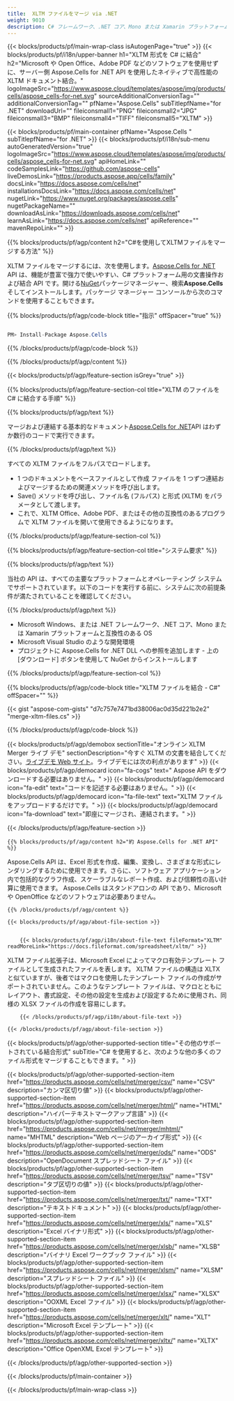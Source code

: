 ```yaml
---
title:  XLTM ファイルをマージ via .NET
weight: 9010
description: C# フレームワーク、.NET コア、Mono または Xamarin プラットフォーム上の XLTM ドキュメントを結合するための C# ソース コード。
---
```

{{< blocks/products/pf/main-wrap-class isAutogenPage="true" >}}
{{< blocks/products/pf/i18n/upper-banner h1="XLTM 形式を C# に結合" h2="Microsoft や Open Office、Adobe PDF などのソフトウェアを使用せずに、サーバー側 Aspose.Cells for .NET API を使用したネイティブで高性能の XLTM ドキュメント結合。" logoImageSrc="https://www.aspose.cloud/templates/aspose/img/products/cells/aspose_cells-for-net.svg" sourceAdditionalConversionTag="" additionalConversionTag="" pfName="Aspose.Cells" subTitlepfName="for .NET" downloadUrl="" fileiconsmall1="PNG" fileiconsmall2="JPG" fileiconsmall3="BMP" fileiconsmall4="TIFF" fileiconsmall5="XLTM" >}}

{{< blocks/products/pf/main-container pfName="Aspose.Cells " subTitlepfName="for .NET" >}}
{{< blocks/products/pf/i18n/sub-menu autoGeneratedVersion="true" logoImageSrc="https://www.aspose.cloud/templates/aspose/img/products/cells/aspose_cells-for-net.svg" apiHomeLink="" codeSamplesLink="https://github.com/aspose-cells" liveDemosLink="https://products.aspose.app/cells/family" docsLink="https://docs.aspose.com/cells/net" installationsDocsLink="https://docs.aspose.com/cells/net" nugetLink="https://www.nuget.org/packages/aspose.cells" nugetPackageName="" downloadAsLink="https://downloads.aspose.com/cells/net" learnAsLink="https://docs.aspose.com/cells/net" apiReference="" mavenRepoLink="" >}}

{{% blocks/products/pf/agp/content h2="C#を使用してXLTMファイルをマージする方法" %}}

XLTM ファイルをマージするには、次を使用します。[Aspose.Cells for .NET](https://products.aspose.com/cells/net) API は、機能が豊富で強力で使いやすい、C# プラットフォーム用の文書操作および結合 API です。開ける[NuGet](https://www.nuget.org/packages/aspose.cells)パッケージマネージャー、検索**Aspose.Cells**そしてインストールします。パッケージ マネージャー コンソールから次のコマンドを使用することもできます。

{{% blocks/products/pf/agp/code-block title="指示" offSpacer="true" %}}

```cs

PM> Install-Package Aspose.Cells

```

{{% /blocks/products/pf/agp/code-block %}}

{{% /blocks/products/pf/agp/content %}}

{{< blocks/products/pf/agp/feature-section isGrey="true" >}}

{{% blocks/products/pf/agp/feature-section-col title="XLTM のファイルを C# に結合する手順" %}}

{{% blocks/products/pf/agp/text %}}

マージおよび連結する基本的なドキュメント[Aspose.Cells for .NET](https://products.aspose.com/cells/net)API はわずか数行のコードで実行できます。

{{% /blocks/products/pf/agp/text %}}

すべての XLTM ファイルをフルパスでロードします。
+ 1 つのドキュメントをベースファイルとして作成
ファイルを 1 つずつ連結およびマージするための関連メソッドを呼び出します。
+ Save() メソッドを呼び出し、ファイル名 (フルパス) と形式 (XLTM) をパラメータとして渡します。
+ これで、XLTM Office、Adobe PDF、またはその他の互換性のあるプログラムで XLTM ファイルを開いて使用できるようになります。

{{% /blocks/products/pf/agp/feature-section-col %}}

{{% blocks/products/pf/agp/feature-section-col title="システム要求" %}}

{{% blocks/products/pf/agp/text %}}

当社の API は、すべての主要なプラットフォームとオペレーティング システムでサポートされています。以下のコードを実行する前に、システムに次の前提条件が満たされていることを確認してください。

{{% /blocks/products/pf/agp/text %}}

- Microsoft Windows、または .NET フレームワーク、.NET コア、Mono または Xamarin プラットフォームと互換性のある OS
-  Microsoft Visual Studio のような開発環境
- プロジェクトに Aspose.Cells for .NET DLL への参照を追加します - 上の [ダウンロード] ボタンを使用して NuGet からインストールします

{{% /blocks/products/pf/agp/feature-section-col %}}

{{% blocks/products/pf/agp/code-block title="XLTM ファイルを結合 - C#" offSpacer="" %}}

{{< gist "aspose-com-gists" "d7c757e7471bd38006ac0d35d221b2e2" "merge-xltm-files.cs" >}}

{{% /blocks/products/pf/agp/code-block %}}

{{< blocks/products/pf/agp/demobox sectionTitle="オンライン XLTM Merger ライブ デモ" sectionDescription="今すぐ XLTM の文書を結合してください。[ライブデモ Web サイト](https://products.aspose.app/cells/merger)。ライブデモには次の利点があります" >}}
            {{< blocks/products/pf/agp/democard icon="fa-cogs" text=" Aspose API をダウンロードする必要はありません。" >}}
            {{< blocks/products/pf/agp/democard icon="fa-edit" text="コードを記述する必要はありません。" >}}
            {{< blocks/products/pf/agp/democard icon="fa-file-text" text="XLTM ファイルをアップロードするだけです。" >}}
            {{< blocks/products/pf/agp/democard icon="fa-download" text="即座にマージされ、連結されます。" >}}

{{< /blocks/products/pf/agp/feature-section >}}

<!-- aboutfile Starts -->

    {{% blocks/products/pf/agp/content h2="約 Aspose.Cells for .NET API" %}}

 Aspose.Cells API は、Excel 形式を作成、編集、変換し、さまざまな形式にレンダリングするために使用できます。さらに、ソフトウェア アプリケーション内で包括的なグラフ作成、スケーラブルなレポート作成、および信頼性の高い計算に使用できます。 Aspose.Cells はスタンドアロンの API であり、Microsoft や OpenOffice などのソフトウェアは必要ありません。



    {{% /blocks/products/pf/agp/content %}}

    {{< blocks/products/pf/agp/about-file-section >}}


        {{< blocks/products/pf/agp/i18n/about-file-text fileFormat="XLTM" readMoreLink="https://docs.fileformat.com/spreadsheet/xltm/" >}}
XLTM ファイル拡張子は、Microsoft Excel によってマクロ有効テンプレート ファイルとして生成されたファイルを表します。 XLTM ファイルの構造は XLTX と似ていますが、後者ではマクロを使用したテンプレート ファイルの作成がサポートされていません。このようなテンプレート ファイルは、マクロとともにレイアウト、書式設定、その他の設定を生成および設定するために使用され、同様の XLSX ファイルの作成を容易にします。

        {{< /blocks/products/pf/agp/i18n/about-file-text >}}

    {{< /blocks/products/pf/agp/about-file-section >}}

<!-- aboutfile Ends -->

{{< blocks/products/pf/agp/other-supported-section title="その他のサポートされている結合形式" subTitle="C# を使用すると、次のような他の多くのファイル形式をマージすることもできます。" >}}

{{< blocks/products/pf/agp/other-supported-section-item href="https://products.aspose.com/cells/net/merger/csv/" name="CSV" description="カンマ区切り値" >}}
{{< blocks/products/pf/agp/other-supported-section-item href="https://products.aspose.com/cells/net/merger/html/" name="HTML" description="ハイパーテキストマークアップ言語" >}}
{{< blocks/products/pf/agp/other-supported-section-item href="https://products.aspose.com/cells/net/merger/mhtml/" name="MHTML" description="Web ページのアーカイブ形式" >}}
{{< blocks/products/pf/agp/other-supported-section-item href="https://products.aspose.com/cells/net/merger/ods/" name="ODS" description="OpenDocument スプレッドシート ファイル" >}}
{{< blocks/products/pf/agp/other-supported-section-item href="https://products.aspose.com/cells/net/merger/tsv/" name="TSV" description="タブ区切りの値" >}}
{{< blocks/products/pf/agp/other-supported-section-item href="https://products.aspose.com/cells/net/merger/txt/" name="TXT" description="テキストドキュメント" >}}
{{< blocks/products/pf/agp/other-supported-section-item href="https://products.aspose.com/cells/net/merger/xls/" name="XLS" description="Excel バイナリ形式" >}}
{{< blocks/products/pf/agp/other-supported-section-item href="https://products.aspose.com/cells/net/merger/xlsb/" name="XLSB" description="バイナリ Excel ワークブック ファイル" >}}
{{< blocks/products/pf/agp/other-supported-section-item href="https://products.aspose.com/cells/net/merger/xlsm/" name="XLSM" description="スプレッドシート ファイル" >}}
{{< blocks/products/pf/agp/other-supported-section-item href="https://products.aspose.com/cells/net/merger/xlsx/" name="XLSX" description="OOXML Excel ファイル" >}}
{{< blocks/products/pf/agp/other-supported-section-item href="https://products.aspose.com/cells/net/merger/xlt/" name="XLT" description="Microsoft Excel テンプレート" >}}
{{< blocks/products/pf/agp/other-supported-section-item href="https://products.aspose.com/cells/net/merger/xltx/" name="XLTX" description="Office OpenXML Excel テンプレート" >}}

{{< /blocks/products/pf/agp/other-supported-section >}}

{{< /blocks/products/pf/main-container >}}
    
{{< /blocks/products/pf/main-wrap-class >}}
